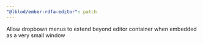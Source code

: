 ```yaml
---
"@lblod/ember-rdfa-editor": patch
---
```


Allow dropbown menus to extend beyond editor container when embedded as a very small window
